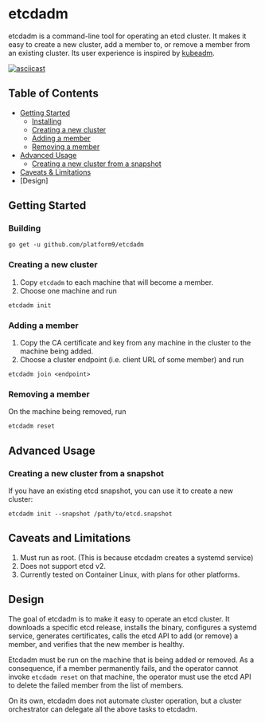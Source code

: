 etcdadm
=======

etcdadm is a command-line tool for operating an etcd cluster. It makes it easy to create a new cluster, add a member to, or remove a member from an existing cluster. Its user experience is inspired by [kubeadm](https://kubernetes.io/docs/reference/setup-tools/kubeadm/).

[![asciicast](https://asciinema.org/a/Ham0ZE4YobtgfJTvcfn1SKfZN.png)](https://asciinema.org/a/Ham0ZE4YobtgfJTvcfn1SKfZN)

## Table of Contents

  - [Getting Started](#getting-started)
    - [Installing](#installing)
    - [Creating a new cluster](#creating-a-new-cluster)
    - [Adding a member](#adding-a-member)
    - [Removing a member](#removing-a-member)
  - [Advanced Usage](#advanced-usage)
    - [Creating a new cluster from a snapshot](#creating-a-new-cluster-from-a-snapshot)
  - [Caveats & Limitations](#caveats--limitations)
  - [Design]

## Getting Started

### Building

```
go get -u github.com/platform9/etcdadm
```

### Creating a new cluster

1. Copy `etcdadm` to each machine that will become a member.
2. Choose one machine and run

```
etcdadm init
```

### Adding a member

1. Copy the CA certificate and key from any machine in the cluster to the machine being added.
2. Choose a cluster endpoint (i.e. client URL of some member) and run

```
etcdadm join <endpoint>
```

### Removing a member

On the machine being removed, run

```
etcdadm reset
```

## Advanced Usage

### Creating a new cluster from a snapshot

If you have an existing etcd snapshot, you can use it to create a new cluster:

```
etcdadm init --snapshot /path/to/etcd.snapshot
```

## Caveats and Limitations

1. Must run as root. (This is because etcdadm creates a systemd service)
2. Does not support etcd v2.
3. Currently tested on Container Linux, with plans for other platforms.

## Design

The goal of etcdadm is to make it easy to operate an etcd cluster. It downloads a specific etcd release, installs the binary, configures a systemd service, generates certificates, calls the etcd API to add (or remove) a member, and verifies that the new member is healthy.

Etcdadm must be run on the machine that is being added or removed. As a consequence, if a member permanently fails, and the operator cannot invoke `etcdadm reset` on that machine, the operator must use the etcd API to delete the failed member from the list of members.

On its own, etcdadm does not automate cluster operation, but a cluster orchestrator can delegate all the above tasks to etcdadm.